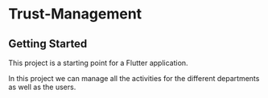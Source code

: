 # Trust-Management

## Getting Started

This project is a starting point for a Flutter application.

In this project we can manage all the activities for the different departments as well as the users.
 
